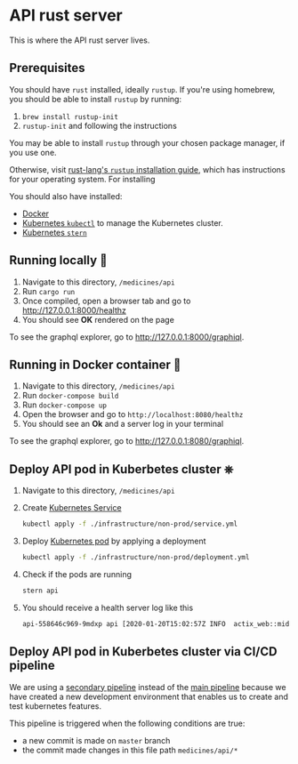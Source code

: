 # API rust server

This is where the API rust server lives.

## Prerequisites

You should have `rust` installed, ideally `rustup`.
If you're using homebrew, you should be able to install `rustup` by running:

1. `brew install rustup-init`
2. `rustup-init` and following the instructions

You may be able to install `rustup` through your chosen package manager, if you use one.

Otherwise, visit [rust-lang's `rustup` installation guide][rustup install], which has instructions for your operating system.
For installing

You should also have installed:

- [Docker][docker install]
- [Kubernetes `kubectl`][kubernetes install] to manage the Kubernetes cluster.
- [Kubernetes `stern`][stern]

## Running locally 🦀

1. Navigate to this directory, `/medicines/api`
2. Run `cargo run`
3. Once compiled, open a browser tab and go to http://127.0.0.1:8000/healthz
4. You should see **OK** rendered on the page

To see the graphql explorer, go to http://127.0.0.1:8000/graphiql.

## Running in Docker container 🐳

1. Navigate to this directory, `/medicines/api`
2. Run `docker-compose build`
3. Run `docker-compose up`
4. Open the browser and go to `http://localhost:8080/healthz`
5. You should see an **Ok** and a server log in your terminal

To see the graphql explorer, go to http://127.0.0.1:8080/graphiql.

## Deploy API pod in Kuberbetes cluster ⎈

1. Navigate to this directory, `/medicines/api`
2. Create [Kubernetes Service][kubernetes service]

   ```sh
   kubectl apply -f ./infrastructure/non-prod/service.yml
   ```

3. Deploy [Kubernetes pod][kubernetes pod] by applying a deployment

   ```sh
   kubectl apply -f ./infrastructure/non-prod/deployment.yml
   ```

4. Check if the pods are running

   ```sh
   stern api
   ```

5. You should receive a health server log like this

   ```sh
   api-558646c969-9mdxp api [2020-01-20T15:02:57Z INFO  actix_web::middleware::logger] 10.244.1.1:51524 "GET /healthz HTTP/1.1" 200 2 "-" "kube-probe/1.14" 0.000059
   ```

[rustup install]: https://www.rust-lang.org/tools/install "Install Rust - Rust Programming Language"
[docker install]: https://docs.docker.com/install/ "Install Docker"
[kubernetes install]: https://kubernetes.io/docs/tasks/tools/install-kubectl/ "Install Kubernetes"
[stern]: https://github.com/wercker/stern "Stern - GitHub"
[kubernetes service]: https://kubernetes.io/docs/concepts/services-networking/service/ "Service - Kubernetes Documentation"
[kubernetes pod]: https://kubernetes.io/docs/concepts/workloads/pods/pod/ "Pod - Kubernetes Documentation"

## Deploy API pod in Kuberbetes cluster via CI/CD pipeline

We are using a [secondary pipeline](./azure-pipeline.yml) instead of the [main pipeline](../../azure-pipelines.yml) because we have created a new development environment that enables us to create and test kubernetes features.

This pipeline is triggered when the following conditions are true:

- a new commit is made on `master` branch
- the commit made changes in this file path `medicines/api/*`
